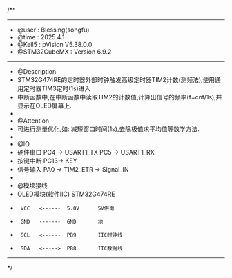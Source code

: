 /**
  ******************************************************************************
  * @user           : Blessing(songfu)
  * @time           : 2025.4.1
  * @Keil5          : pVision V5.38.0.0
  * @STM32CubeMX    : Version 6.9.2
  ******************************************************************************
  * @Description
  * STM32G474RE的定时器外部时钟触发高级定时器TIM2计数(测频法),使用通用定时器TIM3定时(1s)进入
  * 中断函数中,在中断函数中读取TIM2的计数值,计算出信号的频率(f=cnt/1s),并显示在OLED屏幕上.
  *
  * @Attention
  * 可进行测量优化,如: 减短窗口时间(1s),去除极值求平均值等数学方法.
  *
  * @IO
  * 硬件串口            PC4 -> USART1_TX              PC5 -> USART1_RX
  * 按键中断            PC13-> KEY
  * 信号输入            PA0 -> TIM2_ETR -> Signal_IN
  *
  * @模块接线
  * OLED模块(软件IIC)  STM32G474RE
  *      VCC   <------  5.0V      5V供电
  *      GND   -------  GND       地
  *      SCL   <------  PB9       IIC时钟线
  *      SDA   <----->  PB8       IIC数据线
  ******************************************************************************
  */
